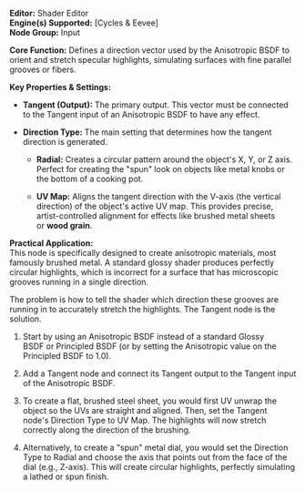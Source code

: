 **Editor:** Shader Editor  
**Engine(s) Supported:** [Cycles & Eevee]  
**Node Group:** Input

**Core Function:** Defines a direction vector used by the Anisotropic BSDF to orient and stretch specular highlights, simulating surfaces with fine parallel grooves or fibers.

**Key Properties & Settings:**

- **Tangent (Output):** The primary output. This vector must be connected to the Tangent input of an Anisotropic BSDF to have any effect.
    
- **Direction Type:** The main setting that determines how the tangent direction is generated.
    
    - **Radial:** Creates a circular pattern around the object's X, Y, or Z axis. Perfect for creating the "spun" look on objects like metal knobs or the bottom of a cooking pot.
        
    - **UV Map:** Aligns the tangent direction with the V-axis (the vertical direction) of the object's active UV map. This provides precise, artist-controlled alignment for effects like brushed metal sheets or **wood grain**.
        

**Practical Application:**  
This node is specifically designed to create anisotropic materials, most famously brushed metal. A standard glossy shader produces perfectly circular highlights, which is incorrect for a surface that has microscopic grooves running in a single direction.

The problem is how to tell the shader which direction these grooves are running in to accurately stretch the highlights. The Tangent node is the solution.

1. Start by using an Anisotropic BSDF instead of a standard Glossy BSDF or Principled BSDF (or by setting the Anisotropic value on the Principled BSDF to 1.0).
    
2. Add a Tangent node and connect its Tangent output to the Tangent input of the Anisotropic BSDF.
    
3. To create a flat, brushed steel sheet, you would first UV unwrap the object so the UVs are straight and aligned. Then, set the Tangent node's Direction Type to UV Map. The highlights will now stretch correctly along the direction of the brushing.
    
4. Alternatively, to create a "spun" metal dial, you would set the Direction Type to Radial and choose the axis that points out from the face of the dial (e.g., Z-axis). This will create circular highlights, perfectly simulating a lathed or spun finish.